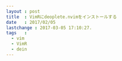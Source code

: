 ```yaml
---
layout : post
title  : VimRにdeoplete.nvimをインストールする
date   : 2017/02/05
lastchange : 2017-03-05 17:10:27.
tags   :
  - vim
  - VimR
  - dein
---
```



